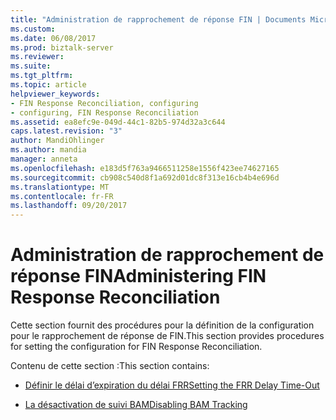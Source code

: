 ```yaml
---
title: "Administration de rapprochement de réponse FIN | Documents Microsoft"
ms.custom: 
ms.date: 06/08/2017
ms.prod: biztalk-server
ms.reviewer: 
ms.suite: 
ms.tgt_pltfrm: 
ms.topic: article
helpviewer_keywords:
- FIN Response Reconciliation, configuring
- configuring, FIN Response Reconciliation
ms.assetid: ea8efc9e-049d-44c1-82b5-974d32a3c644
caps.latest.revision: "3"
author: MandiOhlinger
ms.author: mandia
manager: anneta
ms.openlocfilehash: e183d5f763a9466511258e1556f423ee74627165
ms.sourcegitcommit: cb908c540d8f1a692d01dc8f313e16cb4b4e696d
ms.translationtype: MT
ms.contentlocale: fr-FR
ms.lasthandoff: 09/20/2017
---
```

# <a name="administering-fin-response-reconciliation"></a><span data-ttu-id="da3f3-102">Administration de rapprochement de réponse FIN</span><span class="sxs-lookup"><span data-stu-id="da3f3-102">Administering FIN Response Reconciliation</span></span>
<span data-ttu-id="da3f3-103">Cette section fournit des procédures pour la définition de la configuration pour le rapprochement de réponse de FIN.</span><span class="sxs-lookup"><span data-stu-id="da3f3-103">This section provides procedures for setting the configuration for FIN Response Reconciliation.</span></span>  
  
 <span data-ttu-id="da3f3-104">Contenu de cette section :</span><span class="sxs-lookup"><span data-stu-id="da3f3-104">This section contains:</span></span>  
  
-   [<span data-ttu-id="da3f3-105">Définir le délai d’expiration du délai FRR</span><span class="sxs-lookup"><span data-stu-id="da3f3-105">Setting the FRR Delay Time-Out</span></span>](../../adapters-and-accelerators/accelerator-swift/setting-the-frr-delay-time-out.md)  
  
-   [<span data-ttu-id="da3f3-106">La désactivation de suivi BAM</span><span class="sxs-lookup"><span data-stu-id="da3f3-106">Disabling BAM Tracking</span></span>](../../adapters-and-accelerators/accelerator-swift/disabling-bam-tracking.md)